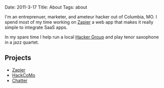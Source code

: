 Date: 2011-3-17
Title: About
Tags: about

I'm an entreprenuer, marketer, and ameteur hacker out of Columbia, MO. I spend most of my time working on [Zapier][z] a web app that makes it really simple to integrate SaaS apps. 

In my spare time I help run a local [Hacker Group][hc] and play tenor saxophone in a jazz quartet. 

## Projects

* [Zapier][z]
* [HackCoMo][hc]
* [Chatter][t]

[z]: https://zapier.com
[hc]: http://hackcomo.com
[t]: twitter.com/wadefoster
